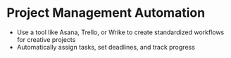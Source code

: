 # Project Management Automation

- Use a tool like Asana, Trello, or Wrike to create standardized workflows for creative projects
- Automatically assign tasks, set deadlines, and track progress